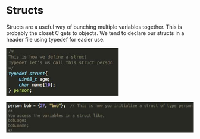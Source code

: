 # Structs

Structs are a useful way of bunching multiple variables together. This is probably the closet C gets to objects. We tend to declare our structs in a header file using typedef for easier use.

![](../figures/fig23.jpg)

![](../figures/fig24.jpg)
